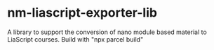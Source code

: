 # nm-liascript-exporter-lib
A library to support the conversion of nano module based material to LiaScript courses. 
Build with "npx parcel build"